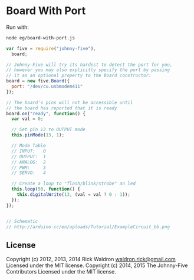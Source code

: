 <!--remove-start-->
# Board With Port

Run with:
```bash
node eg/board-with-port.js
```
<!--remove-end-->

```javascript
var five = require("johnny-five"),
  board;

// Johnny-Five will try its hardest to detect the port for you,
// however you may also explicitly specify the port by passing
// it as an optional property to the Board constructor:
board = new five.Board({
  port: "/dev/cu.usbmodem411"
});

// The board's pins will not be accessible until
// the board has reported that it is ready
board.on("ready", function() {
  var val = 0;

  // Set pin 13 to OUTPUT mode
  this.pinMode(13, 1);

  // Mode Table
  // INPUT:   0
  // OUTPUT:  1
  // ANALOG:  2
  // PWM:     3
  // SERVO:   4

  // Create a loop to "flash/blink/strobe" an led
  this.loop(50, function() {
    this.digitalWrite(13, (val = val ? 0 : 1));
  });
});


// Schematic
// http://arduino.cc/en/uploads/Tutorial/ExampleCircuit_bb.png

```








<!--remove-start-->
## License
Copyright (c) 2012, 2013, 2014 Rick Waldron <waldron.rick@gmail.com>
Licensed under the MIT license.
Copyright (c) 2014, 2015 The Johnny-Five Contributors
Licensed under the MIT license.
<!--remove-end-->
